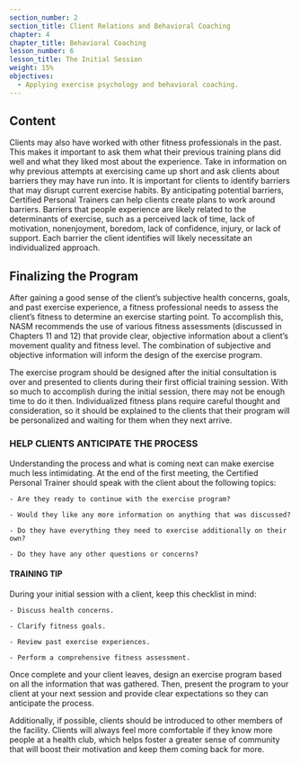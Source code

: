 ```yaml
---
section_number: 2
section_title: Client Relations and Behavioral Coaching
chapter: 4
chapter_title: Behavioral Coaching
lesson_number: 6
lesson_title: The Initial Session
weight: 15%
objectives:
  - Applying exercise psychology and behavioral coaching.
---
```


## Content
Clients may also have worked with other fitness professionals in the past. This makes it important to ask them what their previous training plans did well and what they liked most about the experience. Take in information on why previous attempts at exercising came up short and ask clients about barriers they may have run into. It is important for clients to identify barriers that may disrupt current exercise habits. By anticipating potential barriers, Certified Personal Trainers can help clients create plans to work around barriers. Barriers that people experience are likely related to the determinants of exercise, such as a perceived lack of time, lack of motivation, nonenjoyment, boredom, lack of confidence, injury, or lack of support. Each barrier the client identifies will likely necessitate an individualized approach.

## Finalizing the Program

After gaining a good sense of the client’s subjective health concerns, goals, and past exercise experience, a fitness professional needs to assess the client’s fitness to determine an exercise starting point. To accomplish this, NASM recommends the use of various fitness assessments (discussed in Chapters 11 and 12) that provide clear, objective information about a client’s movement quality and fitness level. The combination of subjective and objective information will inform the design of the exercise program.

The exercise program should be designed after the initial consultation is over and presented to clients during their first official training session. With so much to accomplish during the initial session, there may not be enough time to do it then. Individualized fitness plans require careful thought and consideration, so it should be explained to the clients that their program will be personalized and waiting for them when they next arrive.

### HELP CLIENTS ANTICIPATE THE PROCESS

Understanding the process and what is coming next can make exercise much less intimidating. At the end of the first meeting, the Certified Personal Trainer should speak with the client about the following topics:

	- Are they ready to continue with the exercise program?

	- Would they like any more information on anything that was discussed?

	- Do they have everything they need to exercise additionally on their own?

	- Do they have any other questions or concerns?

#### TRAINING TIP

During your initial session with a client, keep this checklist in mind:

	- Discuss health concerns.

	- Clarify fitness goals.

	- Review past exercise experiences.

	- Perform a comprehensive fitness assessment.

Once complete and your client leaves, design an exercise program based on all the information that was gathered. Then, present the program to your client at your next session and provide clear expectations so they can anticipate the process.

Additionally, if possible, clients should be introduced to other members of the facility. Clients will always feel more comfortable if they know more people at a health club, which helps foster a greater sense of community that will boost their motivation and keep them coming back for more.